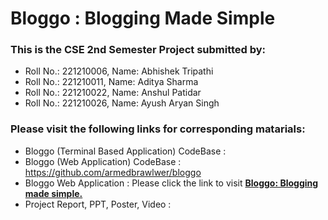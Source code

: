 # Bloggo : Blogging Made Simple

### This is the CSE 2nd Semester Project submitted by:
- Roll No.: 221210006, Name: Abhishek Tripathi
- Roll No.: 221210011, Name: Aditya Sharma
- Roll No.: 221210022, Name: Anshul Patidar
- Roll No.: 221210026, Name: Ayush Aryan Singh

### Please visit the following links for corresponding matarials:

- Bloggo (Terminal Based Application) CodeBase :
- Bloggo (Web Application) CodeBase : https://github.com/armedbrawlwer/bloggo
- Bloggo Web Application : Please click the link to visit **[Bloggo: Blogging made simple.](https://bloggo-s0cq.onrender.com/)**
- Project Report, PPT, Poster, Video : 

